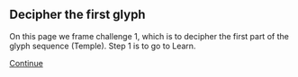 ## Decipher the first glyph

On this page we frame challenge 1, which is to decipher the first part of the glyph sequence (Temple). Step 1 is to go to Learn.

[Continue](../)
